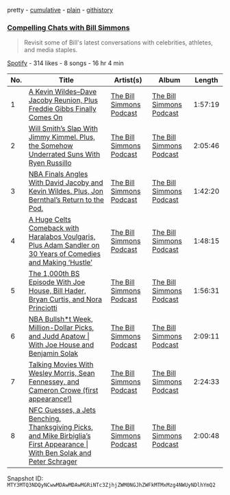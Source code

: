 pretty - [cumulative](/playlists/cumulative/37i9dQZF1DX5WvunxF0tu8.md) - [plain](/playlists/plain/37i9dQZF1DX5WvunxF0tu8) - [githistory](https://github.githistory.xyz/mackorone/spotify-playlist-archive/blob/main/playlists/plain/37i9dQZF1DX5WvunxF0tu8)

### [Compelling Chats with Bill Simmons](https://open.spotify.com/playlist/37i9dQZF1DX5WvunxF0tu8)

> Revisit some of Bill's latest conversations with celebrities, athletes, and media staples.

[Spotify](https://open.spotify.com/user/spotify) - 314 likes - 8 songs - 16 hr 4 min

| No. | Title | Artist(s) | Album | Length |
|---|---|---|---|---|
| 1 | [A Kevin Wildes–Dave Jacoby Reunion, Plus Freddie Gibbs Finally Comes On](https://open.spotify.com/episode/1SCmWzD5ak7voCN3sPe2aw) | [The Bill Simmons Podcast](https://open.spotify.com/show/07SjDmKb9iliEzpNcN2xGD) | [The Bill Simmons Podcast](https://open.spotify.com/show/07SjDmKb9iliEzpNcN2xGD) | 1:57:19 |
| 2 | [Will Smith’s Slap With Jimmy Kimmel\. Plus, the Somehow Underrated Suns With Ryen Russillo](https://open.spotify.com/episode/1ryaeaEiD7to41wtXHQrlX) | [The Bill Simmons Podcast](https://open.spotify.com/show/07SjDmKb9iliEzpNcN2xGD) | [The Bill Simmons Podcast](https://open.spotify.com/show/07SjDmKb9iliEzpNcN2xGD) | 2:05:46 |
| 3 | [NBA Finals Angles With David Jacoby and Kevin Wildes\. Plus, Jon Bernthal’s Return to the Pod.](https://open.spotify.com/episode/0L5PPSHKDs0h6qonFRA3RD) | [The Bill Simmons Podcast](https://open.spotify.com/show/07SjDmKb9iliEzpNcN2xGD) | [The Bill Simmons Podcast](https://open.spotify.com/show/07SjDmKb9iliEzpNcN2xGD) | 1:42:20 |
| 4 | [A Huge Celts Comeback with Haralabos Voulgaris, Plus Adam Sandler on 30 Years of Comedies and Making ‘Hustle’](https://open.spotify.com/episode/1wUqk7xgpfukRd6aVhqxvR) | [The Bill Simmons Podcast](https://open.spotify.com/show/07SjDmKb9iliEzpNcN2xGD) | [The Bill Simmons Podcast](https://open.spotify.com/show/07SjDmKb9iliEzpNcN2xGD) | 1:48:15 |
| 5 | [The 1,000th BS Episode With Joe House, Bill Hader, Bryan Curtis, and Nora Princiotti](https://open.spotify.com/episode/7CVWDkAHxnMHW41R6OLF0E) | [The Bill Simmons Podcast](https://open.spotify.com/show/07SjDmKb9iliEzpNcN2xGD) | [The Bill Simmons Podcast](https://open.spotify.com/show/07SjDmKb9iliEzpNcN2xGD) | 1:56:31 |
| 6 | [NBA Bullsh\*t Week, Million\-Dollar Picks, and Judd Apatow \| With Joe House and Benjamin Solak](https://open.spotify.com/episode/03m9n7RDKrIPEnDRcvH1UJ) | [The Bill Simmons Podcast](https://open.spotify.com/show/07SjDmKb9iliEzpNcN2xGD) | [The Bill Simmons Podcast](https://open.spotify.com/show/07SjDmKb9iliEzpNcN2xGD) | 2:09:11 |
| 7 | [Talking Movies With Wesley Morris, Sean Fennessey, and Cameron Crowe \(first appearance!\)](https://open.spotify.com/episode/3gpYVsNGqfxBsBHcfSpYow) | [The Bill Simmons Podcast](https://open.spotify.com/show/07SjDmKb9iliEzpNcN2xGD) | [The Bill Simmons Podcast](https://open.spotify.com/show/07SjDmKb9iliEzpNcN2xGD) | 2:24:33 |
| 8 | [NFC Guesses, a Jets Benching, Thanksgiving Picks, and Mike Birbiglia’s First Appearance \| With Ben Solak and Peter Schrager](https://open.spotify.com/episode/3serMjaAgOmCTdjHUOju6A) | [The Bill Simmons Podcast](https://open.spotify.com/show/07SjDmKb9iliEzpNcN2xGD) | [The Bill Simmons Podcast](https://open.spotify.com/show/07SjDmKb9iliEzpNcN2xGD) | 2:00:48 |

Snapshot ID: `MTY3MTQ3NDQyNCwwMDAwMDAwMGRiNTc3ZjhjZWM0NGJhZWFkMTMxMzg4NWUyNDlhYmQ2`
